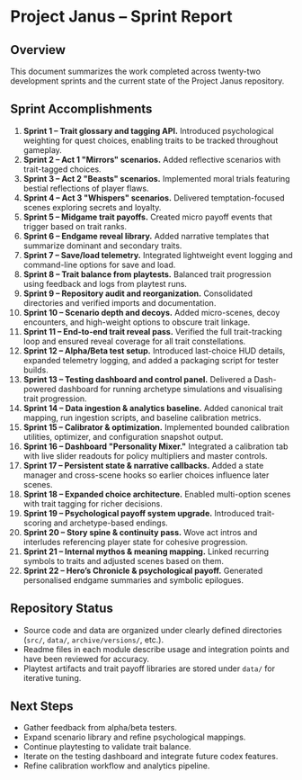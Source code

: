 # Project Janus – Sprint Report

## Overview
This document summarizes the work completed across twenty-two development sprints and the current state of the Project Janus repository.

## Sprint Accomplishments
1. **Sprint 1 – Trait glossary and tagging API.** Introduced psychological weighting for quest choices, enabling traits to be tracked throughout gameplay.
2. **Sprint 2 – Act 1 "Mirrors" scenarios.** Added reflective scenarios with trait-tagged choices.
3. **Sprint 3 – Act 2 "Beasts" scenarios.** Implemented moral trials featuring bestial reflections of player flaws.
4. **Sprint 4 – Act 3 "Whispers" scenarios.** Delivered temptation-focused scenes exploring secrets and loyalty.
5. **Sprint 5 – Midgame trait payoffs.** Created micro payoff events that trigger based on trait ranks.
6. **Sprint 6 – Endgame reveal library.** Added narrative templates that summarize dominant and secondary traits.
7. **Sprint 7 – Save/load telemetry.** Integrated lightweight event logging and command-line options for save and load.
8. **Sprint 8 – Trait balance from playtests.** Balanced trait progression using feedback and logs from playtest runs.
9. **Sprint 9 – Repository audit and reorganization.** Consolidated directories and verified imports and documentation.
10. **Sprint 10 – Scenario depth and decoys.** Added micro-scenes, decoy encounters, and high-weight options to obscure trait linkage.
11. **Sprint 11 – End-to-end trait reveal pass.** Verified the full trait-tracking loop and ensured reveal coverage for all trait constellations.
12. **Sprint 12 – Alpha/Beta test setup.** Introduced last-choice HUD details, expanded telemetry logging, and added a packaging script for tester builds.
13. **Sprint 13 – Testing dashboard and control panel.** Delivered a Dash-powered dashboard for running archetype simulations and visualising trait progression.
14. **Sprint 14 – Data ingestion & analytics baseline.** Added canonical trait mapping, run ingestion scripts, and baseline calibration metrics.
15. **Sprint 15 – Calibrator & optimization.** Implemented bounded calibration utilities, optimizer, and configuration snapshot output.
16. **Sprint 16 – Dashboard "Personality Mixer."** Integrated a calibration tab with live slider readouts for policy multipliers and master controls.
17. **Sprint 17 – Persistent state & narrative callbacks.** Added a state manager and cross-scene hooks so earlier choices influence later scenes.
18. **Sprint 18 – Expanded choice architecture.** Enabled multi-option scenes with trait tagging for richer decisions.
19. **Sprint 19 – Psychological payoff system upgrade.** Introduced trait-scoring and archetype-based endings.
20. **Sprint 20 – Story spine & continuity pass.** Wove act intros and interludes referencing player state for cohesive progression.
21. **Sprint 21 – Internal mythos & meaning mapping.** Linked recurring symbols to traits and adjusted scenes based on them.
22. **Sprint 22 – Hero’s Chronicle & psychological payoff.** Generated personalised endgame summaries and symbolic epilogues.

## Repository Status
- Source code and data are organized under clearly defined directories (`src/`, `data/`, `archive/versions/`, etc.).
- Readme files in each module describe usage and integration points and have been reviewed for accuracy.
- Playtest artifacts and trait payoff libraries are stored under `data/` for iterative tuning.

## Next Steps
- Gather feedback from alpha/beta testers.
- Expand scenario library and refine psychological mappings.
- Continue playtesting to validate trait balance.
- Iterate on the testing dashboard and integrate future codex features.
- Refine calibration workflow and analytics pipeline.
